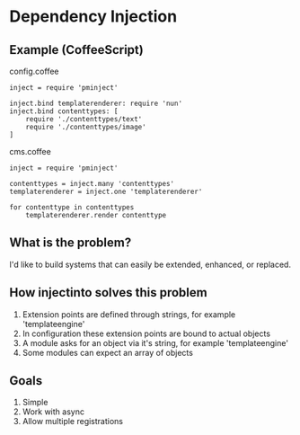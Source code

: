 Dependency Injection
====================

Example (CoffeeScript)
----------------------

config.coffee
    
    inject = require 'pminject'
    
    inject.bind templaterenderer: require 'nun'
    inject.bind contenttypes: [
        require './contenttypes/text'
        require './contenttypes/image'
    ]


cms.coffee
    
    inject = require 'pminject'
    
    contenttypes = inject.many 'contenttypes'
    templaterenderer = inject.one 'templaterenderer'
    
    for contenttype in contenttypes
        templaterenderer.render contenttype



What is the problem?
--------------------

I'd like to build systems that can easily be extended, enhanced, or replaced.


How injectinto solves this problem
----------------------------------

1. Extension points are defined through strings, for example 'templateengine'
2. In configuration these extension points are bound to actual objects
3. A module asks for an object via it's string, for example 'templateengine'
4. Some modules can expect an array of objects


Goals
------

1. Simple
2. Work with async
3. Allow multiple registrations